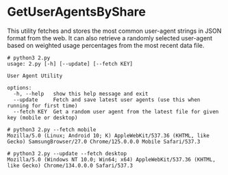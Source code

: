 # GetUserAgentsByShare

This utility fetches and stores the most common user-agent strings in JSON format from the web. It can also retrieve a randomly selected user-agent based on weighted usage percentages from the most recent data file.

```
# python3 2.py
usage: 2.py [-h] [--update] [--fetch KEY]

User Agent Utility

options:
  -h, --help   show this help message and exit
  --update     Fetch and save latest user agents (use this when running for first time)
  --fetch KEY  Get a random user agent from the latest file for given key (mobile or desktop)

```

```
# python3 2.py --fetch mobile
Mozilla/5.0 (Linux; Android 10; K) AppleWebKit/537.36 (KHTML, like Gecko) SamsungBrowser/27.0 Chrome/125.0.0.0 Mobile Safari/537.3
```

```
# python3 2.py --update --fetch desktop
Mozilla/5.0 (Windows NT 10.0; Win64; x64) AppleWebKit/537.36 (KHTML, like Gecko) Chrome/134.0.0.0 Safari/537.3
```

